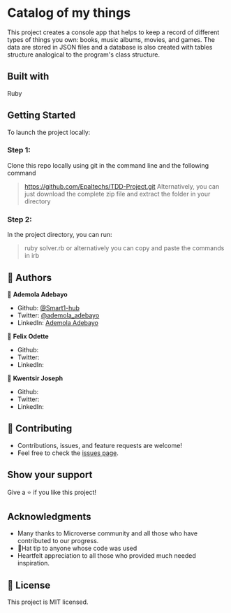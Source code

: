 # Catalog of my things

This project creates a console app that helps to keep a record of different types of things you own: books, music albums, movies, and games. The data are stored in JSON files and a database is also created with tables structure analogical to the program's class structure.

## Built with
Ruby

## Getting Started
To launch the project locally:

### Step 1:
Clone this repo locally using git in the command line and the following command
> https://github.com/Epaltechs/TDD-Project.git
Alternatively, you can just download the complete zip file and extract the folder in your directory

### Step 2:
In the project directory, you can run:
> ruby solver.rb
or alternatively you can copy and paste the commands in
> irb

## 👤 Authors

👤 **Ademola Adebayo**

- Github: [@Smart1-hub](https://github.com/Smart1-hub)
- Twitter: [@ademola_adebayo](https://twitter.com/ademola_adebayo)
- LinkedIn: [Ademola Adebayo](https://www.linkedin.com/in/ademola-adebayo)

👤 **Felix Odette**
- Github: []()
- Twitter: []()
- LinkedIn: []()

👤 **Kwentsir Joseph**
- Github: []()
- Twitter: []()
- LinkedIn: []()

## :handshake: Contributing
- Contributions, issues, and feature requests are welcome!
- Feel free to check the [issues page](https://github.com/Epaltechs/TDD-Project/issues).


## Show your support
Give a :star:️ if you like this project!

## Acknowledgments
- Many thanks to Microverse community and all those who have contributed to our progress.
- 🎩Hat tip to anyone whose code was used
- Heartfelt appreciation to all those who provided much needed inspiration.

## :memo: License
This project is MIT licensed.

